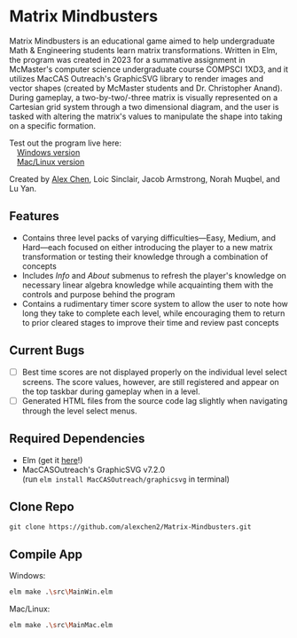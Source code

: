 # Matrix Mindbusters
Matrix Mindbusters is an educational game aimed to help undergraduate Math & Engineering students learn matrix transformations. Written in Elm, the program was created in 2023 for a summative assignment in McMaster's computer science undergraduate course COMPSCI 1XD3, and it utilizes MacCAS Outreach's GraphicSVG library to render images and vector shapes (created by McMaster students and Dr. Christopher Anand). During gameplay, a two-by-two/-three matrix is visually represented on a Cartesian grid system through a two dimensional diagram, and the user is tasked with altering the matrix's values to manipulate the shape into taking on a specific formation.

Test out the program live here: \
&emsp;[Windows version](https://cs1xd3.online/ShowModulePublish?modulePublishId=14cdfd44-cf3c-4449-a001-38996b7c9f74) \
&emsp;[Mac/Linux version](https://cs1xd3.online/ShowModulePublish?modulePublishId=406a7990-87bc-4e22-9168-83a9a135ee39)
  
Created by [Alex Chen](https://github.com/alexchen2), Loic Sinclair, Jacob Armstrong, Norah Muqbel, and Lu Yan.
<!--  Note to other collaborators - feel free to link in your Github profiles here if you'd like or edit anything here if I accidentally mispelled your name -->

## Features
- Contains three level packs of varying difficulties—Easy, Medium, and Hard—each focused on either introducing the player to a new matrix transformation or testing their knowledge through a combination of concepts
- Includes *Info* and *About* submenus to refresh the player's knowledge on necessary linear algebra knowledge while acquainting them with the controls and purpose behind the program
- Contains a rudimentary timer score system to allow the user to note how long they take to complete each level, while encouraging them to return to prior cleared stages to improve their time and review past concepts

## Current Bugs
- [ ] Best time scores are not displayed properly on the individual level select screens. The score values, however, are still registered and appear on the top taskbar during gameplay when in a level.
- [ ] Generated HTML files from the source code lag slightly when navigating through the level select menus.

## Required Dependencies
- Elm (get it [here](https://guide.elm-lang.org/install/elm.html)!)
- MacCASOutreach's GraphicSVG v7.2.0 \
  (run `elm install MacCASOutreach/graphicsvg` in terminal)

## Clone Repo
```
git clone https://github.com/alexchen2/Matrix-Mindbusters.git
```

## Compile App
Windows:
```bash
elm make .\src\MainWin.elm
```

Mac/Linux:
```bash
elm make .\src\MainMac.elm
```
